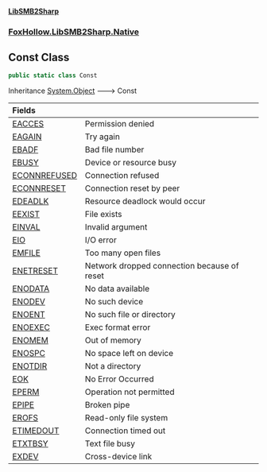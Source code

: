#### [LibSMB2Sharp](index.md 'index')
### [FoxHollow.LibSMB2Sharp.Native](FoxHollow_LibSMB2Sharp_Native.md 'FoxHollow.LibSMB2Sharp.Native')
## Const Class
```csharp
public static class Const
```

Inheritance [System.Object](https://docs.microsoft.com/en-us/dotnet/api/System.Object 'System.Object') &#129106; Const  

| Fields | |
| :--- | :--- |
| [EACCES](FoxHollow_LibSMB2Sharp_Native_Const_EACCES.md 'FoxHollow.LibSMB2Sharp.Native.Const.EACCES') | Permission denied |
| [EAGAIN](FoxHollow_LibSMB2Sharp_Native_Const_EAGAIN.md 'FoxHollow.LibSMB2Sharp.Native.Const.EAGAIN') | Try again |
| [EBADF](FoxHollow_LibSMB2Sharp_Native_Const_EBADF.md 'FoxHollow.LibSMB2Sharp.Native.Const.EBADF') | Bad file number |
| [EBUSY](FoxHollow_LibSMB2Sharp_Native_Const_EBUSY.md 'FoxHollow.LibSMB2Sharp.Native.Const.EBUSY') | Device or resource busy |
| [ECONNREFUSED](FoxHollow_LibSMB2Sharp_Native_Const_ECONNREFUSED.md 'FoxHollow.LibSMB2Sharp.Native.Const.ECONNREFUSED') | Connection refused |
| [ECONNRESET](FoxHollow_LibSMB2Sharp_Native_Const_ECONNRESET.md 'FoxHollow.LibSMB2Sharp.Native.Const.ECONNRESET') | Connection reset by peer |
| [EDEADLK](FoxHollow_LibSMB2Sharp_Native_Const_EDEADLK.md 'FoxHollow.LibSMB2Sharp.Native.Const.EDEADLK') | Resource deadlock would occur |
| [EEXIST](FoxHollow_LibSMB2Sharp_Native_Const_EEXIST.md 'FoxHollow.LibSMB2Sharp.Native.Const.EEXIST') | File exists |
| [EINVAL](FoxHollow_LibSMB2Sharp_Native_Const_EINVAL.md 'FoxHollow.LibSMB2Sharp.Native.Const.EINVAL') | Invalid argument |
| [EIO](FoxHollow_LibSMB2Sharp_Native_Const_EIO.md 'FoxHollow.LibSMB2Sharp.Native.Const.EIO') | I/O error |
| [EMFILE](FoxHollow_LibSMB2Sharp_Native_Const_EMFILE.md 'FoxHollow.LibSMB2Sharp.Native.Const.EMFILE') | Too many open files |
| [ENETRESET](FoxHollow_LibSMB2Sharp_Native_Const_ENETRESET.md 'FoxHollow.LibSMB2Sharp.Native.Const.ENETRESET') | Network dropped connection because of reset |
| [ENODATA](FoxHollow_LibSMB2Sharp_Native_Const_ENODATA.md 'FoxHollow.LibSMB2Sharp.Native.Const.ENODATA') | No data available |
| [ENODEV](FoxHollow_LibSMB2Sharp_Native_Const_ENODEV.md 'FoxHollow.LibSMB2Sharp.Native.Const.ENODEV') | No such device |
| [ENOENT](FoxHollow_LibSMB2Sharp_Native_Const_ENOENT.md 'FoxHollow.LibSMB2Sharp.Native.Const.ENOENT') | No such file or directory |
| [ENOEXEC](FoxHollow_LibSMB2Sharp_Native_Const_ENOEXEC.md 'FoxHollow.LibSMB2Sharp.Native.Const.ENOEXEC') | Exec format error |
| [ENOMEM](FoxHollow_LibSMB2Sharp_Native_Const_ENOMEM.md 'FoxHollow.LibSMB2Sharp.Native.Const.ENOMEM') | Out of memory |
| [ENOSPC](FoxHollow_LibSMB2Sharp_Native_Const_ENOSPC.md 'FoxHollow.LibSMB2Sharp.Native.Const.ENOSPC') | No space left on device |
| [ENOTDIR](FoxHollow_LibSMB2Sharp_Native_Const_ENOTDIR.md 'FoxHollow.LibSMB2Sharp.Native.Const.ENOTDIR') | Not a directory |
| [EOK](FoxHollow_LibSMB2Sharp_Native_Const_EOK.md 'FoxHollow.LibSMB2Sharp.Native.Const.EOK') | No Error Occurred |
| [EPERM](FoxHollow_LibSMB2Sharp_Native_Const_EPERM.md 'FoxHollow.LibSMB2Sharp.Native.Const.EPERM') | Operation not permitted |
| [EPIPE](FoxHollow_LibSMB2Sharp_Native_Const_EPIPE.md 'FoxHollow.LibSMB2Sharp.Native.Const.EPIPE') | Broken pipe |
| [EROFS](FoxHollow_LibSMB2Sharp_Native_Const_EROFS.md 'FoxHollow.LibSMB2Sharp.Native.Const.EROFS') | Read-only file system |
| [ETIMEDOUT](FoxHollow_LibSMB2Sharp_Native_Const_ETIMEDOUT.md 'FoxHollow.LibSMB2Sharp.Native.Const.ETIMEDOUT') | Connection timed out |
| [ETXTBSY](FoxHollow_LibSMB2Sharp_Native_Const_ETXTBSY.md 'FoxHollow.LibSMB2Sharp.Native.Const.ETXTBSY') | Text file busy |
| [EXDEV](FoxHollow_LibSMB2Sharp_Native_Const_EXDEV.md 'FoxHollow.LibSMB2Sharp.Native.Const.EXDEV') | Cross-device link |
